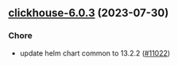 

## [clickhouse-6.0.3](https://github.com/truecharts/charts/compare/clickhouse-6.0.2...clickhouse-6.0.3) (2023-07-30)

### Chore

- update helm chart common to 13.2.2 ([#11022](https://github.com/truecharts/charts/issues/11022))
  
  